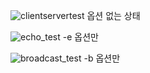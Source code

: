 ![clientservertest](https://github.com/user-attachments/assets/7b4264fe-583c-4e84-8c91-659e7c90febe)
옵션 없는 상태

![echo_test](https://github.com/user-attachments/assets/6d990f30-69c8-4946-aac8-40ec9bf4db0e)
-e 옵션만

![broadcast_test](https://github.com/user-attachments/assets/00f8bbe0-e705-472e-81e0-25ab9d580659)
-b 옵션만
